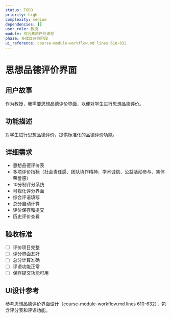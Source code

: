 ```yaml
---
status: TODO
priority: high
complexity: medium
dependencies: []
user_role: 教授
module: 综合素质评价课程
phase: 多维度评价阶段
ui_reference: course-module-workflow.md lines 610-632
---
```


# 思想品德评价界面

## 用户故事
作为教授，我需要思想品德评价界面，以便对学生进行思想品德评价。

## 功能描述
对学生进行思想品德评价，提供标准化的品德评价功能。

## 详细需求
- 思想品德评价表
- 多项评价指标（社会责任感、团队协作精神、学术诚信、公益活动参与、集体荣誉感）
- 10分制评分系统
- 可视化评分界面
- 综合评语填写
- 总分自动计算
- 评价保存和提交
- 历史评价查看

## 验收标准
- [ ] 评价项目完整
- [ ] 评分界面友好
- [ ] 总分计算准确
- [ ] 评语功能正常
- [ ] 保存提交功能可用

## UI设计参考
参考思想品德评价界面设计（course-module-workflow.md lines 610-632），包含评分表和评语功能。